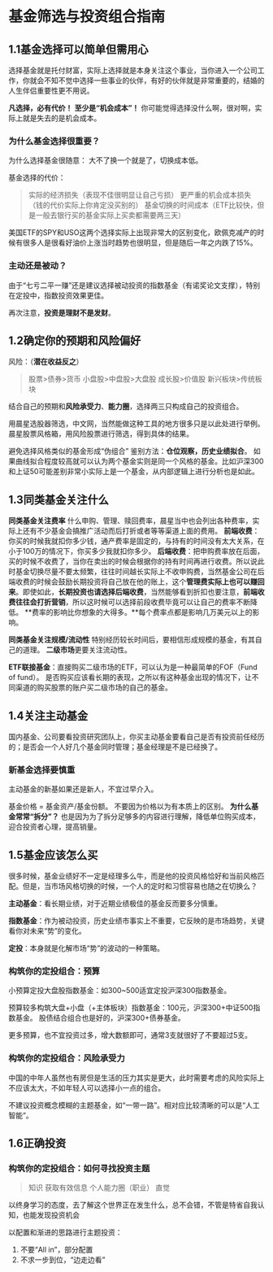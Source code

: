 # 基金筛选与投资组合指南

## 1.1基金选择可以简单但需用心
选择基金就是托付财富，实际上选择就是本身关注这个事业，当你进入一个公司工作，你就会不知不觉中选择一些事业的伙伴，有好的伙伴就是非常重要的，结婚的人生伴侣重要性更不用说。

**凡选择，必有代价！**
**至少是“机会成本”！**
你可能觉得选择没什么啊，很对啊，实际上就是失去的是机会成本。


### 为什么基金选择很重要？
为什么选择基金很随意：
大不了换一个就是了，切换成本低。


基金选择的代价：
>实际的经济损失（表现不佳很明显让自己亏损）
>更严重的机会成本损失（钱的代价实际上你肯定没买别的）
>基金切换的时间成本（ETF比较快，但是一般去银行买的基金实际上买卖都需要两三天）

美国ETF的SPY和USO这两个选择实际上出现非常大的区别变化，欧佩克减产的时候有很多人是很看好油价上涨当时趋势也很明显，但是随后一年之内跌了15%。


### 主动还是被动？

由于“七亏二平一赚”还是建议选择被动投资的指数基金（有诺奖论文支撑），特别在定投中，指数投资效果更佳。

再次注意，**投资是理财不是发财**。



## 1.2确定你的预期和风险偏好

风险：（**潜在收益反之**）
>股票>债券>货币
>小盘股>中盘股>大盘股
>成长股>价值股
>新兴板块>传统板块

结合自己的预期和**风险承受力**、**能力圈**，选择两三只构成自己的投资组合。


用晨星选股器筛选，中文网，当然能做这种工具的地方很多只是以此处进行举例。
晨星股票风格箱，用风险股票进行筛选，得到具体的结果。

避免选择风格类似的基金形成“伪组合”
鉴别方法：**仓位观察，历史业绩拟合**。
如果曲线拟合程度较高就可以认为两个基金实则是同一个风格的基金。比如沪深300和上证50可能差别非常小实际上是一个基金，从内部逻辑上进行分析也是如此。


## 1.3同类基金关注什么
**同类基金关注费率**
什么申购、管理、赎回费率，晨星当中也会列出各种费率，实际上还有不少基金会搞推广活动而后打折或者等等渠道上面的费用。
**前端收费**：你买的时候我就扣你多少钱，通产费率是固定的，与持有的时间没有太大关系，在小于100万的情况下，你买多少我就扣你多少。
**后端收费**：把申购费率放在后面，买的时候不收费了，当你在卖出的时候会根据你的持有时间再进行收费。所以说此时基金切换尽量不要太频繁，往往时间越长实际上不收申购费，当然基金公司在后端收费的时候会鼓励长期投资将自己放在他的账上，这个**管理费实际上也可以赚回来**。即使如此，**长期投资也请选择后端收费**，当然能够看到折扣也要注意，**前端收费往往会打折营销**，所以这时候可以选择前段收费毕竟可以让自己的费率不断降低。
**费率的影响比你想象的大得多。**每个费率点都是影响几万美元以上的影响。


**同类基金关注规模/流动性**
特别经历较长时间后，要相信形成规模的基金，有其自己的道理。
**二级市场**更要关注流动性。

**ETF联接基金**：直接购买二级市场的ETF，可以认为是一种最简单的FOF（Fund of fund）。
是否购买应该看长期的表现，之所以有这种基金出现的情况下，让不同渠道的购买股票的账户买二级市场的自己的基金。

## 1.4关注主动基金

国内基金、公司要看投资研究团队上，你买主动基金要看自己是否有投资前任经历的；是否会一个人好几个基金同时管理；基金经理是不是已经换了。

### 新基金选择要慎重
主动基金的新基如果还是新人，不宜过早介入。

基金价格 = 基金资产/基金份额。
不要因为价格以为有本质上的区别。
**为什么基金常常“拆分”？**
也是因为为了拆分足够多的内容进行理解，降低单位购买成本，迎合投资者心理，提高销量。



## 1.5基金应该怎么买

很多时候，基金业绩好不一定是经理多么牛，而是他的投资风格恰好和当前风格匹配。但是，当市场风格切换的时候，一个人的定时和习惯容易也随之在切换么？

**主动基金**：看长期业绩，对于近期业绩极佳的基金反而要多分慎重。

**指数基金**：作为被动投资，历史业绩市事实上不重要，它反映的是市场趋势，关键看你对未来“势”的变化。

**定投**：本身就是化解市场“势”的波动的一种策略。

### 构筑你的定投组合：预算

小预算定投大盘股指数基金：如300~500适宜定投沪深300指数基金。

预算较多构筑大盘+小盘（+主体板块）指数基金：100元，沪深300+中证500指数基金。
股债结合组合也是好的，沪深300+债券基金。

更多预算，也不宜投资过多，增大数额即可，通常3支就很好了不要超过5支。


### 构筑你的定投组合：风险承受力

中国的中年人虽然也有房但是生活的压力其实是更大，此时需要考虑的风险实际上不应该太大，不如年轻人可以选择小一点的组合。

不建议投资概念模糊的主题基金，如“一带一路”。相对应比较清晰的可以是“人工智能”。


## 1.6正确投资
### 构筑你的定投组合：如何寻找投资主题

>知识
>获取有效信息
>个人能力圈（职业）
>直觉

以终身学习的态度，去了解这个世界正在发生什么，总不会错，不管是特省自我认知，也能发现投资机会

以配置和渐进的思路进行主题投资：

1. 不要“All in”，部分配置
2. 不求一步到位，“边走边看”











































































